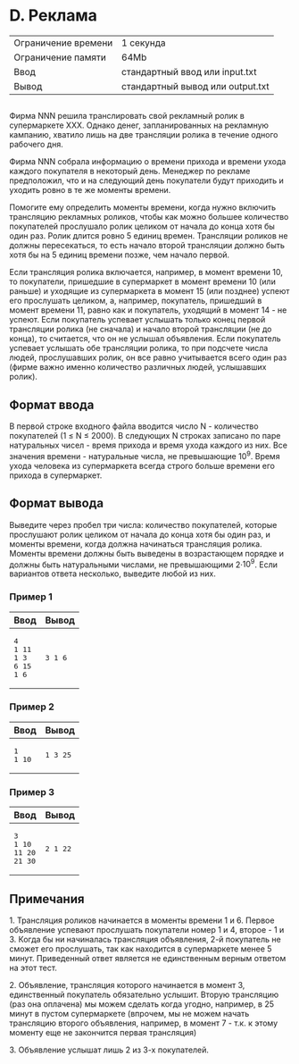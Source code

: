 <div class="problem-statement">
   <div class="header">
      <h1 class="title">D. Реклама</h1>
      <table>
         <tr class="time-limit">
            <td class="property-title">Ограничение времени</td>
            <td>1&nbsp;секунда</td>
         </tr>
         <tr class="memory-limit">
            <td class="property-title">Ограничение памяти</td>
            <td>64Mb</td>
         </tr>
         <tr class="input-file">
            <td class="property-title">Ввод</td>
            <td colspan="1">стандартный ввод или input.txt</td>
         </tr>
         <tr class="output-file">
            <td class="property-title">Вывод</td>
            <td colspan="1">стандартный вывод или output.txt</td>
         </tr>
      </table>
   </div>
   <h2></h2>
   <div class="legend"><span style="">
         <p>Фирма NNN решила транслировать свой рекламный ролик в супермаркете XXX. Однако денег, запланированных на рекламную кампанию,
            хватило лишь на две трансляции ролика в течение одного рабочего дня.
         </p></span><p>Фирма NNN собрала информацию о времени прихода и времени ухода каждого покупателя в некоторый день. Менеджер по рекламе предположил,
         что и на следующий день покупатели будут приходить и уходить ровно в те же моменты времени.
      </p>
      <p>Помогите ему определить моменты времени, когда нужно включить трансляцию рекламных роликов, чтобы как можно большее количество
         покупателей прослушало ролик целиком от начала до конца хотя бы один раз. Ролик длится ровно 5 единиц времен. Трансляции роликов
         не должны пересекаться, то есть начало второй трансляции должно быть хотя бы на 5 единиц времени позже, чем начало первой.
      </p>
      <p>Если трансляция ролика включается, например, в момент времени 10, то покупатели, пришедшие в супермаркет в момент времени
         10 (или раньше) и уходящие из супермаркета в момент 15 (или позднее) успеют его прослушать целиком, а, например, покупатель,
         пришедший в момент времени 11, равно как и покупатель, уходящий в момент 14 - не успеют. Если покупатель успевает услышать
         только конец первой трансляции ролика (не сначала) и начало второй трансляции (не до конца), то считается, что он не услышал
         объявления. Если покупатель успевает услышать обе трансляции ролика, то при подсчете числа людей, прослушавших ролик, он все
         равно учитывается всего один раз (фирме важно именно количество различных людей, услышавших ролик).
      </p>
   </div>
   <h2>Формат ввода</h2>
   <div class="input-specification"><span style="">
         <p>В первой строке входного файла вводится число N - количество покупателей (1 ≤ N ≤ 2000). В следующих N строках записано по
            паре натуральных чисел - время прихода и время ухода каждого из них. Все значения времени - натуральные числа, не превышающие
            <span class="tex-math-text">10<sup>9</sup></span>. Время ухода человека из супермаркета всегда строго больше времени его прихода в супермаркет.
         </p></span></div>
   <h2>Формат вывода</h2>
   <div class="output-specification"><span style="">
         <p>Выведите через пробел три числа: количество покупателей, которые прослушают ролик целиком от начала до конца хотя бы один
            раз, и моменты времени, когда должна начинаться трансляция ролика. Моменты времени должны быть выведены в возрастающем порядке
            и должны быть натуральными числами, не превышающими 2·<span class="tex-math-text">10<sup>9</sup></span>. Если вариантов ответа несколько, выведите любой из них.
         </p></span><p></p>
   </div>
   <h3>Пример 1</h3>
   <table class="sample-tests">
      <thead>
         <tr>
            <th>Ввод</th>
            <th>Вывод</th>
         </tr>
      </thead>
      <tbody>
         <tr>
            <td><pre>4
1 11
1 3
6 15
1 6
</pre></td>
            <td><pre>3 1 6
</pre></td>
         </tr>
      </tbody>
   </table>
   <h3>Пример 2</h3>
   <table class="sample-tests">
      <thead>
         <tr>
            <th>Ввод</th>
            <th>Вывод</th>
         </tr>
      </thead>
      <tbody>
         <tr>
            <td><pre>1
1 10
</pre></td>
            <td><pre>1 3 25
</pre></td>
         </tr>
      </tbody>
   </table>
   <h3>Пример 3</h3>
   <table class="sample-tests">
      <thead>
         <tr>
            <th>Ввод</th>
            <th>Вывод</th>
         </tr>
      </thead>
      <tbody>
         <tr>
            <td><pre>3
1 10
11 20
21 30
</pre></td>
            <td><pre>2 1 22
</pre></td>
         </tr>
      </tbody>
   </table>
   <h2>Примечания</h2>
   <div class="notes"><span style="">
         <p>1. Трансляция роликов начинается в моменты времени 1 и 6. Первое объявление успевают прослушать покупатели номер 1 и 4, второе
            - 1 и 3. Когда бы ни начиналась трансляция объявления, 2-й покупатель не сможет его прослушать, так как находится в супермаркете
            менее 5 минут. Приведенный ответ является не единственным верным ответом на этот тест.
         </p></span><p>2. Объявление, трансляция которого начинается в момент 3, единственный покупатель обязательно услышит. Вторую трансляцию (раз
         она оплачена) мы можем сделать когда угодно, например, в 25 минут в пустом супермаркете (впрочем, мы не можем начать трансляцию
         второго объявления, например, в момент 7 - т.к. к этому моменту еще не закончится первая трансляция)
      </p>
      <p>3. Объявление услышат лишь 2 из 3-х покупателей. </p>
   </div>
</div></div>
